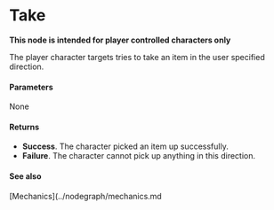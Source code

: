 # Take

**This node is intended for player controlled characters only**

The player character targets tries to take an item in the user specified direction.

#### Parameters

None

#### Returns

* **Success**. The character picked an item up successfully.
* **Failure**. The character cannot pick up anything in this direction.

#### See also

[Mechanics](../nodegraph/mechanics.md